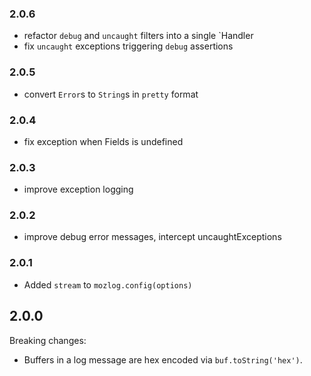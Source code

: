### 2.0.6

- refactor `debug` and `uncaught` filters into a single `Handler
- fix `uncaught` exceptions triggering `debug` assertions

### 2.0.5

- convert `Error`s to `String`s in `pretty` format

### 2.0.4

- fix exception when Fields is undefined

### 2.0.3

- improve exception logging

### 2.0.2

- improve debug error messages, intercept uncaughtExceptions

### 2.0.1

- Added `stream` to `mozlog.config(options)`

## 2.0.0

Breaking changes:

- Buffers in a log message are hex encoded via `buf.toString('hex')`.
